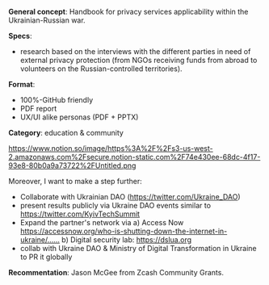 **General concept**:  Handbook for privacy services applicability within the Ukrainian-Russian war.

**Specs**:
- research based on the interviews with the different parties in need of external privacy protection (from NGOs receiving funds from abroad to volunteers on the Russian-controlled territories).

**Format**:
- 100%-GitHub friendly
- PDF report
- UX/UI alike personas (PDF + PPTX)

**Category**: education & community

https://www.notion.so/image/https%3A%2F%2Fs3-us-west-2.amazonaws.com%2Fsecure.notion-static.com%2F74e430ee-68dc-4f17-93e8-80b0a9a73722%2FUntitled.png

Moreover, I want to make a step further:
- Collaborate with Ukrainian DAO (https://twitter.com/Ukraine_DAO)
- present results publicly via Ukraine DAO events similar to https://twitter.com/KyivTechSummit
- Expand the partner's network via 
a) Access Now https://accessnow.org/who-is-shutting-down-the-internet-in-ukraine/……
b) Digital security lab: https://dslua.org
- collab with Ukraine DAO & Ministry of Digital Transformation in Ukraine to PR it globally

**Recommentation**: Jason McGee from Zcash Community Grants.

